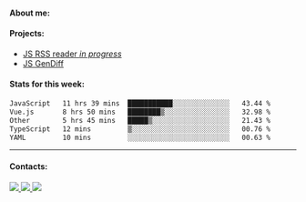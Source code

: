 #### About me:

#### Projects:
- [JS RSS reader *in progress*](https://github.com/GKoil/frontend-project-lvl3)
- [JS GenDiff](https://github.com/GKoil/GenDiff)

#### Stats for this week:
<!--START_SECTION:waka-->

```txt
JavaScript   11 hrs 39 mins  ███████████░░░░░░░░░░░░░░   43.44 %
Vue.js       8 hrs 50 mins   ████████▒░░░░░░░░░░░░░░░░   32.98 %
Other        5 hrs 45 mins   █████▒░░░░░░░░░░░░░░░░░░░   21.43 %
TypeScript   12 mins         ▒░░░░░░░░░░░░░░░░░░░░░░░░   00.76 %
YAML         10 mins         ░░░░░░░░░░░░░░░░░░░░░░░░░   00.63 %
```

<!--END_SECTION:waka-->
---
#### Contacts:

<a target='_blank' title='LinkedIn' href="https://www.linkedin.com/in/gkoil/">
  <img src="https://img.shields.io/badge/LinkedIn-0077B5?style=for-the-badge&logo=linkedin&logoColor=white" />
</a>
<a target='_blank' title='Telegram' href="https://t.me/gkoil">
  <img src="https://img.shields.io/badge/Telegram-2CA5E0?style=for-the-badge&logo=telegram&logoColor=white" />
</a>
<a target='_blank' title='Gmail' href="mailto: gk.grigorev@gmail.com">
  <img src="https://img.shields.io/badge/Gmail-D14836?style=for-the-badge&logo=gmail&logoColor=white" />
</a>

